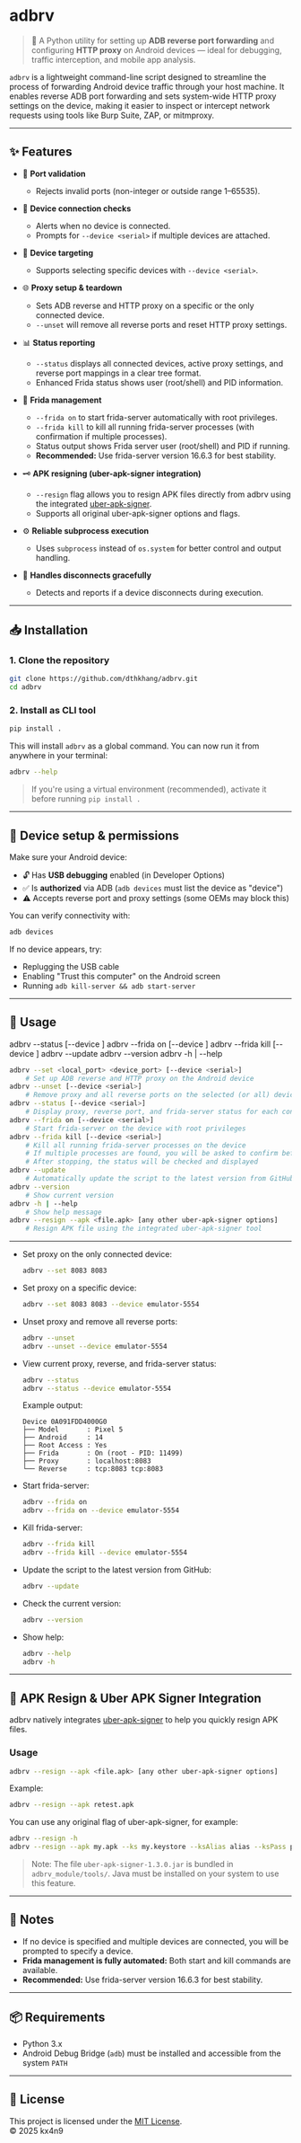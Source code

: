 # adbrv

> 🔄 A Python utility for setting up **ADB reverse port forwarding** and configuring **HTTP proxy** on Android devices — ideal for debugging, traffic interception, and mobile app analysis.

`adbrv` is a lightweight command-line script designed to streamline the process of forwarding Android device traffic through your host machine. It enables reverse ADB port forwarding and sets system-wide HTTP proxy settings on the device, making it easier to inspect or intercept network requests using tools like Burp Suite, ZAP, or mitmproxy.

---


## ✨ Features

- 🔢 **Port validation**
  - Rejects invalid ports (non-integer or outside range 1–65535).

- 📱 **Device connection checks**
  - Alerts when no device is connected.
  - Prompts for `--device <serial>` if multiple devices are attached.

- 🎯 **Device targeting**
  - Supports selecting specific devices with `--device <serial>`.

- 🌐 **Proxy setup & teardown**
  - Sets ADB reverse and HTTP proxy on a specific or the only connected device.
  - `--unset` will remove all reverse ports and reset HTTP proxy settings.

- 📊 **Status reporting**
  - `--status` displays all connected devices, active proxy settings, and reverse port mappings in a clear tree format.
  - Enhanced Frida status shows user (root/shell) and PID information.

- 🧩 **Frida management**
  - `--frida on` to start frida-server automatically with root privileges.
  - `--frida kill` to kill all running frida-server processes (with confirmation if multiple processes).
  - Status output shows Frida server user (root/shell) and PID if running.
  - **Recommended:** Use frida-server version 16.6.3 for best stability.

- 🗝️ **APK resigning (uber-apk-signer integration)**
  - `--resign` flag allows you to resign APK files directly from adbrv using the integrated [uber-apk-signer](https://github.com/patrickfav/uber-apk-signer).
  - Supports all original uber-apk-signer options and flags.

- ⚙️ **Reliable subprocess execution**
  - Uses `subprocess` instead of `os.system` for better control and output handling.

- 🚫 **Handles disconnects gracefully**
  - Detects and reports if a device disconnects during execution.

---

## 📥 Installation

### 1. Clone the repository

```bash
git clone https://github.com/dthkhang/adbrv.git
cd adbrv
```

### 2. Install as CLI tool

```bash
pip install .
```

This will install `adbrv` as a global command. You can now run it from anywhere in your terminal:

```bash
adbrv --help
```

> If you're using a virtual environment (recommended), activate it before running `pip install .`

---

## 📱 Device setup & permissions

Make sure your Android device:

- 🔓 Has **USB debugging** enabled (in Developer Options)
- ✅ Is **authorized** via ADB (`adb devices` must list the device as "device")
- ⚠️ Accepts reverse port and proxy settings (some OEMs may block this)

You can verify connectivity with:

```bash
adb devices
```

If no device appears, try:

- Replugging the USB cable
- Enabling "Trust this computer" on the Android screen
- Running `adb kill-server && adb start-server`

---

## 🚀 Usage

adbrv --status [--device <serial>]
adbrv --frida on [--device <serial>]
adbrv --frida kill [--device <serial>]
adbrv --update
adbrv --version
adbrv -h | --help

```bash
adbrv --set <local_port> <device_port> [--device <serial>]
    # Set up ADB reverse and HTTP proxy on the Android device
adbrv --unset [--device <serial>]
    # Remove proxy and all reverse ports on the selected (or all) devices
adbrv --status [--device <serial>]
    # Display proxy, reverse port, and frida-server status for each connected device
adbrv --frida on [--device <serial>]
    # Start frida-server on the device with root privileges
adbrv --frida kill [--device <serial>]
    # Kill all running frida-server processes on the device
    # If multiple processes are found, you will be asked to confirm before killing all
    # After stopping, the status will be checked and displayed
adbrv --update
    # Automatically update the script to the latest version from GitHub
adbrv --version
    # Show current version
adbrv -h | --help
    # Show help message
adbrv --resign --apk <file.apk> [any other uber-apk-signer options]
    # Resign APK file using the integrated uber-apk-signer tool
```

---


* Set proxy on the only connected device:

  ```bash
  adbrv --set 8083 8083
  ```

* Set proxy on a specific device:

  ```bash
  adbrv --set 8083 8083 --device emulator-5554
  ```

* Unset proxy and remove all reverse ports:

  ```bash
  adbrv --unset
  adbrv --unset --device emulator-5554
  ```

* View current proxy, reverse, and frida-server status:

  ```bash
  adbrv --status
  adbrv --status --device emulator-5554
  ```

  Example output:
  ```
  Device 0A091FDD4000G0
  ├── Model       : Pixel 5
  ├── Android     : 14
  ├── Root Access : Yes
  ├── Frida       : On (root - PID: 11499)
  ├── Proxy       : localhost:8083
  └── Reverse     : tcp:8083 tcp:8083
  ```

* Start frida-server:

  ```bash
  adbrv --frida on
  adbrv --frida on --device emulator-5554
  ```

* Kill frida-server:

  ```bash
  adbrv --frida kill
  adbrv --frida kill --device emulator-5554
  ```

* Update the script to the latest version from GitHub:

  ```bash
  adbrv --update
  ```

* Check the current version:

  ```bash
  adbrv --version
  ```

* Show help:

  ```bash
  adbrv --help
  adbrv -h
  ```

---



## 📝 APK Resign & Uber APK Signer Integration

adbrv natively integrates [uber-apk-signer](https://github.com/patrickfav/uber-apk-signer) to help you quickly resign APK files.

### Usage

```bash
adbrv --resign --apk <file.apk> [any other uber-apk-signer options]
```

Example:

```bash
adbrv --resign --apk retest.apk
```

You can use any original flag of uber-apk-signer, for example:

```bash
adbrv --resign -h
adbrv --resign --apk my.apk --ks my.keystore --ksAlias alias --ksPass pass
```

> Note: The file `uber-apk-signer-1.3.0.jar` is bundled in `adbrv_module/tools/`. Java must be installed on your system to use this feature.

---
## 📝 Notes
- If no device is specified and multiple devices are connected, you will be prompted to specify a device.
- **Frida management is fully automated:** Both start and kill commands are available.
- **Recommended:** Use frida-server version 16.6.3 for best stability.

---

## 📦 Requirements

* Python 3.x
* Android Debug Bridge (`adb`) must be installed and accessible from the system `PATH`

---

## 📄 License

This project is licensed under the [MIT License](LICENSE).  
© 2025 kx4n9
